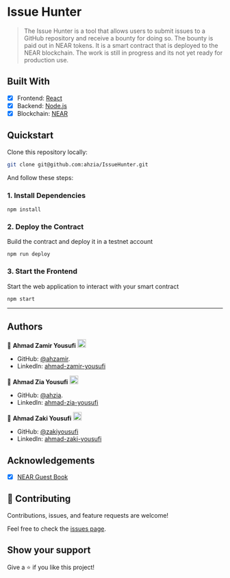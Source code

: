 # Issue Hunter
> The Issue Hunter is a tool that allows users to submit issues to a GitHub repository and receive a bounty for doing so. The bounty is paid out in NEAR tokens. It is a smart contract that is deployed to the NEAR blockchain. The work is still in progress and its not yet ready for production use.

## Built With

- [x] Frontend: [React](https://reactjs.org/)
- [x] Backend: [Node.js](https://nodejs.org/en/)
- [x] Blockchain: [NEAR](https://near.org/)

## Quickstart

Clone this repository locally:
```bash
git clone git@github.com:ahzia/IssueHunter.git
```

And follow these steps:

### 1. Install Dependencies
```
npm install
```

### 2. Deploy the Contract
Build the contract and deploy it in a testnet account
```
npm run deploy
```

### 3. Start the Frontend
Start the web application to interact with your smart contract 
```bash
npm start
```

---
## Authors

👤 **Ahmad Zamir Yousufi** <img src="https://emojis.slackmojis.com/emojis/images/1531849430/4246/blob-sunglasses.gif?1531849430" width="20"/>

- GitHub: [@ahzamir](https://github.com/ahzamir).
- LinkedIn: [ahmad-zamir-yousufi](https://www.linkedin.com/in/ahzamir/)

👤 **Ahmad Zia Yousufi** <img src="https://emojis.slackmojis.com/emojis/images/1531849430/4246/blob-sunglasses.gif?1531849430" width="20"/>

- GitHub: [@ahzia](https://github.com/ahzia).
- LinkedIn: [ahmad-zia-yousufi](https://www.linkedin.com/in/ah-ziayosfi/)

👤 **Ahmad Zaki Yousufi** <img src="https://emojis.slackmojis.com/emojis/images/1531849430/4246/blob-sunglasses.gif?1531849430" width="20"/>

- GitHub: [@zakiyousufi](https://github.com/zakiyousufi/)
- LinkedIn: [ahmad-zaki-yousufi](https://www.linkedin.com/in/zakiyousufi/)

## Acknowledgements

- [x] [NEAR Guest Book](https://docs.near.org/tutorials/examples/guest-book)

## 🤝 Contributing

Contributions, issues, and feature requests are welcome!

Feel free to check the [issues page](https://github.com/ahzia/IssueHunter/issues).

## Show your support

Give a ⭐️ if you like this project!

